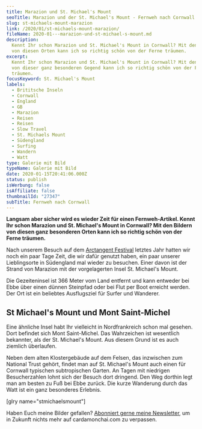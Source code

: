 ```yaml
---
title: Marazion und St. Michael's Mount
seoTitle: Marazion und der St. Michael's Mount - Fernweh nach Cornwall
slug: st-michaels-mount-marazion
link: /2020/01/st-michaels-mount-marazion/
fileName: 2020-01---marazion-und-st-michael-s-mount.md
description:
  Kennt Ihr schon Marazion und St. Michael's Mount in Cornwall? Mit den Bildern
  von diesen Orten kann ich so richtig schön von der Ferne träumen.
excerpt:
  Kennt Ihr schon Marazion und St. Michael's Mount in Cornwall? Mit den Bildern
  von dieser ganz besonderen Gegend kann ich so richtig schön von der Ferne
  träumen.
focusKeyword: St. Michael's Mount
labels:
  - Brititsche Inseln
  - Cornwall
  - England
  - GB
  - Marazion
  - Reisen
  - Reisen
  - Slow Travel
  - St. Michaels Mount
  - Südengland
  - Surfing
  - Wandern
  - Watt
type: Galerie mit Bild
typeName: Galerie mit Bild
date: 2020-01-15T20:41:06.000Z
status: publish
isWerbung: false
isAffiliate: false
thumbnailId: "27347"
subTitle: Fernweh nach Cornwall
---
```


<strong>Langsam aber sicher wird es wieder Zeit für einen Fernweh-Artikel. Kennt
Ihr schon Marazion und St. Michael's Mount in Cornwall? Mit den Bildern von
diesen ganz besonderen Orten kann ich so richtig schön von der Ferne
träumen.</strong>

Nach unserem Besuch auf dem
<a href="http://cardamonchai.com/2019/09/arctangent-festival-2019-2/">Arctangent
Festival</a> letztes Jahr hatten wir noch ein paar Tage Zeit, die wir dafür
genutzt haben, ein paar unserer Lieblingsorte in Südengland mal wieder zu
besuchen. Einer davon ist der Strand von Marazion mit der vorgelagerten Insel
St. Michael's Mount.

Die Gezeiteninsel ist 366 Meter vom Land entfernt und kann entweder bei Ebbe
über einen dünnen Steinpfad oder bei Flut per Boot erreicht werden. Der Ort ist
ein beliebtes Ausflugsziel für Surfer und Wanderer.

## St Michael's Mount und Mont Saint-Michel

Eine ähnliche Insel habt Ihr vielleicht in Nordfrankreich schon mal gesehen.
Dort befindet sich Mont Saint-Michel. Das Wahrzeichen ist wesentlich bekannter,
als der St. Michael's Mount. Aus diesem Grund ist es auch ziemlich überlaufen.

Neben dem alten Klostergebäude auf dem Felsen, das inzwischen zum National Trust
gehört, findet man auf St. Michael's Mount auch einen für Cornwall typischen
subtropischen Garten. An Tagen mit niedrigen Besucherzahlen lohnt sich der
Besuch dort dringend. Den Weg dorthin legt man am besten zu Fuß bei Ebbe zurück.
Die kurze Wanderung durch das Watt ist ein ganz besonderes Erlebnis.

[glry name="stmichaelsmount"]

Haben Euch meine Bilder gefallen? <a href="#newsletter">Abonniert gerne meine
Newsletter</a>, um in Zukunft nichts mehr auf cardamonchai.com zu verpassen.
